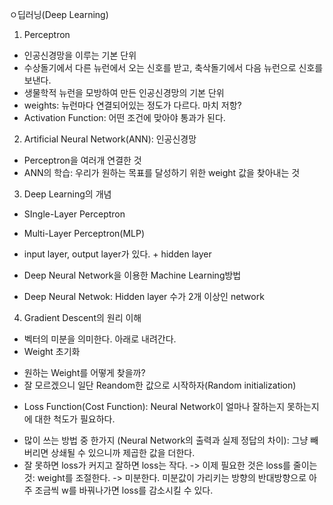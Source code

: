 ㅇ딥러닝(Deep Learning)

1. Perceptron
- 인공신경망을 이루는 기본 단위
- 수상돌기에서 다른 뉴런에서 오는 신호를 받고, 축삭돌기에서 다음 뉴런으로 신호를 보낸다.
- 생물학적 뉴런을 모방하여 만든 인공신경망의 기본 단위
- weights: 뉴런마다 연결되어있는 정도가 다르다. 마치 저항?
- Activation Function: 어떤 조건에 맞아야 통과가 된다.

2. Artificial Neural Network(ANN): 인공신경망
- Perceptron을 여러개 연결한 것
- ANN의 학습: 우리가 원하는 목표를 달성하기 위한 weight 값을 찾아내는 것

3. Deep Learning의 개념
- SIngle-Layer Perceptron
- Multi-Layer Perceptron(MLP)

- input layer, output layer가 있다. + hidden layer

- Deep Neural Network을 이용한 Machine Learning방법
+ Deep Neural Netwok: Hidden layer 수가 2개 이상인 network

4. Gradient Descent의 원리 이해
- 벡터의 미분을 의미한다. 아래로 내려간다.
- Weight 초기화
+ 원하는 Weight를 어떻게 찾을까?
+ 잘 모르겠으니 일단 Reandom한 값으로 시작하자(Random initialization)
- Loss Function(Cost Function): Neural Network이 얼마나 잘하는지 못하는지에 대한 척도가 필요하다.
+ 많이 쓰는 방법 중 한가지
(Neural Network의 출력과 실제 정답의 차이): 그냥 빼버리면 상쇄될 수 있으니까 제곱한 값을 더한다.
+ 잘 못하면 loss가 커지고 잘하면 loss는 작다.
-> 이제 필요한 것은 loss를 줄이는것: weight를 조절한다.
-> 미분한다. 미분값이 가리키는 방향의 반대방향으로 아주 조금씩 w를 바꿔나가면 loss를 감소시킬 수 있다.